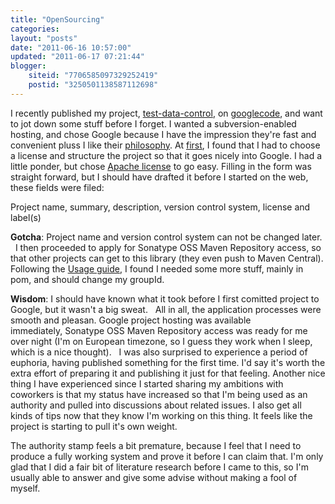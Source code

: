 ```yaml
---
title: "OpenSourcing"
categories: 
layout: "posts"
date: "2011-06-16 10:57:00"
updated: "2011-06-17 07:21:44"
blogger:
    siteid: "7706585097329252419"
    postid: "3250501138587112698"
---
```



I recently published my project, <a href="http://code.google.com/p/test-data-control">test-data-control</a>, on <a href="http://code.google.com/intl/no/projecthosting/">googlecode</a>, and want to jot down some stuff before I forget.
I wanted a subversion-enabled hosting, and chose Google because I have the impression they're fast and convenient pluss I like their <a href="http://code.google.com/p/support/wiki/MakingHostingBetter">philosophy</a>.
At <a href="http://code.google.com/p/support/wiki/GettingStarted">first</a>, I found that I had to choose a license and structure the project so that it goes nicely into Google. I had a little ponder, but chose <a href="http://www.apache.org/licenses/">Apache license</a> to go easy.
Filling in the form was straight forward, but I should have drafted it before I started on the web, these fields were filed:

Project name, summary, description, version control system, license and label(s)

**Gotcha**: Project name and version control system can not be changed later.
 
I then proceeded to apply for Sonatype OSS Maven Repository access, so that other projects can get to this library (they even push to Maven Central). Following the <a href="https://docs.sonatype.org/display/Repository/Sonatype+OSS+Maven+Repository+Usage+Guide">Usage guide</a>, I found I needed some more stuff, mainly in pom, and should change my groupId.

**Wisdom**: I should have known what it took before I first comitted project to Google, but it wasn't a big sweat.
 
All in all, the application processes were smooth and pleasan. Google project hosting was available immediately, Sonatype OSS Maven Repository access was ready for me over night (I'm on European timezone, so I guess they work when I sleep, which is a nice thought).
 
I was also surprised to experience a period of euphoria, having published something for the first time. I'd say it's worth the extra effort of preparing it and publishing it just for that feeling. Another nice thing I have experienced since I started sharing my ambitions with coworkers is that my status have increased so that I'm being used as an authority and pulled into discussions about related issues. I also get all kinds of tips now that they know I'm working on this thing. It feels like the project is starting to pull it's own weight.

The authority stamp feels a bit premature, because I feel that I need to produce a fully working system and prove it before I can claim that. I'm only glad that I did a fair bit of literature research before I came to this, so I'm usually able to answer and give some advise without making a fool of myself.
